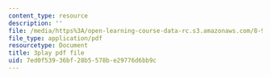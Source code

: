 ```yaml
---
content_type: resource
description: ''
file: /media/https%3A/open-learning-course-data-rc.s3.amazonaws.com/8-962-general-relativity-spring-2020/7ed0f53936bf28b5578be29776d6bb9c_uNWqE3LS1E.pdf
file_type: application/pdf
resourcetype: Document
title: 3play pdf file
uid: 7ed0f539-36bf-28b5-578b-e29776d6bb9c
---
```


